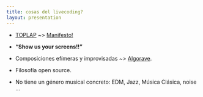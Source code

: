 ```yaml
---
title: cosas del livecoding?
layout: presentation
---
```


- [TOPLAP](https://toplap.org) ~> [Manifesto!](https://toplap.org/wiki/ManifestoDraft)

- **“Show us your screens!!”**

- Composiciones efímeras y improvisadas ~> [Algorave](https://algorave.com).

- Filosofía open source.

- No tiene un género musical concreto: EDM, Jazz, Música Clásica, noise ...